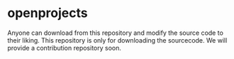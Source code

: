 openprojects
============
Anyone can download from this repository and modify the source code to their liking.
This repository is only for downloading the sourcecode. We will provide a contribution 
repository soon. 
